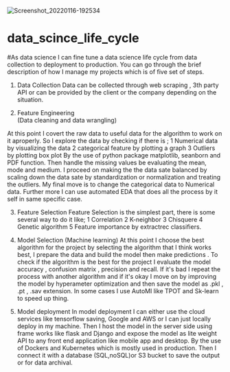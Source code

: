 ![Screenshot_20220116-192534](https://user-images.githubusercontent.com/85451025/158070163-f9962d87-9bd2-4eaa-a7c4-0f26f703b152.png)
# data_scince_life_cycle
#As data science I can fine tune a data science life cycle from data collection to deployment to production. You can go through the brief description of how I manage my projects which is of five set of  steps.

1. Data Collection 
Data can be collected through web scraping ,  3th party API or can be provided by the client or the company depending on the situation.

2. Feature Engineering  
(Data cleaning and data wrangling)

At this point I covert the raw data to useful data for the algorithm to work on it aproperly. So I explore the data by checking if there is ;
        1 Numerical data by visualizing the data
        2 categorical feature by plotting a graph
        3 Outliers by plotting box plot
By the use of python package matplotlib, seanborn and PDF function. Then handle the missing values be evaluating the mean, mode and medium. I proceed on making the the data sate balanced by scaling down the data sate by standardization or normalization and treating the outliers. My final move is to change the categorical data to Numerical data. Further more I can use automated EDA that does all the process by it self in same specific case.       

3. Feature Selection
Feature Selection is the simplest part, there is some several way to do it like;
      1 Correlation
      2 K-neighbor
      3 Chisquere
      4 Genetic algorithm
      5 Feature importance by extractrec classifiers.

4. Model Selection (Machine learning)
At this point I choose the best algorithm for the project by selecting the algorithm that I think works best, I prepare the data and build the model then make predictions . To check if the algorithm is the best for the project I evaluate the model accuracy , confusion matrix , precision and recall. If it's bad I repeat the process with another algorithm and if it's okay I move on by improving the model by hyperameter optimization and then save the model as .pkl , .pt , .sav extension. In some cases I use AutoMl  like TPOT and Sk-learn to speed up thing.

5. Model deployment
In model deployment I can either use the cloud services like tensorflow saving, Google and AWS or I can just locally deploy in my machine. Then I host the model in the server side using frame works like flask and Django and expose the model as lite weight API to any front end application like mobile app and desktop. By the use of Dockers and Kubernetes which is mostly used in production. Then I connect it with a database (SQL,noSQL)or S3 bucket to save the output or for data archival.
